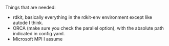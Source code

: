 Things that are needed:

* rdkit, basically everything in the rdkit-env environment except like autode I think.
* ORCA (make sure you check the parallel option), with the absolute path indicated in config.yaml.
* Microsoft MPI I assume